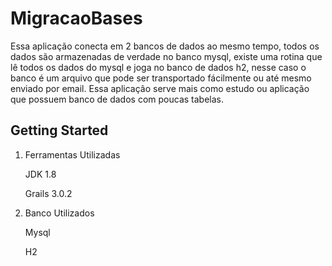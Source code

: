 # MigracaoBases
Essa aplicação conecta em 2 bancos de dados ao mesmo tempo, todos os dados são armazenadas de verdade no banco mysql, existe uma rotina que lê todos os dados do mysql e joga no banco de dados h2, nesse caso o banco é um arquivo que pode ser transportado fácilmente ou até mesmo enviado por email.
Essa aplicação serve mais como estudo ou aplicação que possuem banco de dados com poucas tabelas.

## Getting Started

1. Ferramentas Utilizadas

      JDK 1.8
      
      Grails 3.0.2

2. Banco Utilizados
    
    Mysql

    H2
    

